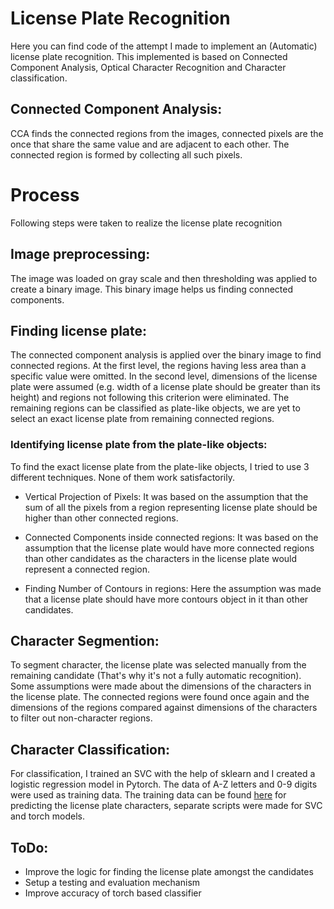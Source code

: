 # License Plate Recognition
 
Here you can find code of the attempt I made to implement an (Automatic) license plate recognition. This implemented is based on Connected Component Analysis, 
Optical Character Recognition and Character classification.

## Connected Component Analysis:
 CCA finds the connected regions from the images, connected pixels are the once that share the same value and are adjacent to each other.
The connected region is formed by collecting all such pixels.

# Process

Following steps were taken to realize the license plate recognition

## Image preprocessing: 
The image was loaded on gray scale and then thresholding was applied to create a binary image. This binary image helps us finding connected components.

## Finding license plate:

The connected component analysis is applied over the binary image to find connected regions. At the first level, the regions having less area than a specific value were omitted.
In the second level, dimensions of the license plate were assumed (e.g. width of a license plate should be greater than its height) and regions not following this criterion were eliminated.
The remaining regions can be classified as plate-like objects, we are yet to select an exact license plate from remaining connected regions.

### Identifying license plate from the plate-like objects:

To find the exact license plate from the plate-like objects, I tried to use 3 different techniques. None of them work satisfactorily.

* Vertical Projection of Pixels: It was based on the assumption that the sum of all the pixels from a region representing license plate should be higher than other connected regions.

* Connected Components inside connected regions: It was based on the assumption that the license plate would have more connected regions than other candidates as the characters in the license plate
would represent a connected region.

* Finding Number of Contours in regions: Here the assumption was made that a license plate should have more contours object in it than other candidates. 

## Character Segmention:

To segment character, the license plate was selected manually from the remaining candidate (That's why it's not a fully automatic recognition). Some assumptions were made about the dimensions of the characters in the license plate. The connected regions were found once again and the dimensions of the regions compared against dimensions of the characters to filter out non-character regions.

## Character Classification:

For classification, I trained an SVC with the help of sklearn and I created a logistic regression model in Pytorch. The data of A-Z letters and 0-9 digits were used as training data. The training data can be found [here](http://www.ee.surrey.ac.uk/CVSSP/demos/chars74k/)
for predicting the license plate characters, separate scripts were made for SVC and torch models.

## ToDo:

* Improve the logic for finding the license plate amongst the candidates
* Setup a testing and evaluation mechanism
* Improve accuracy of torch based classifier
